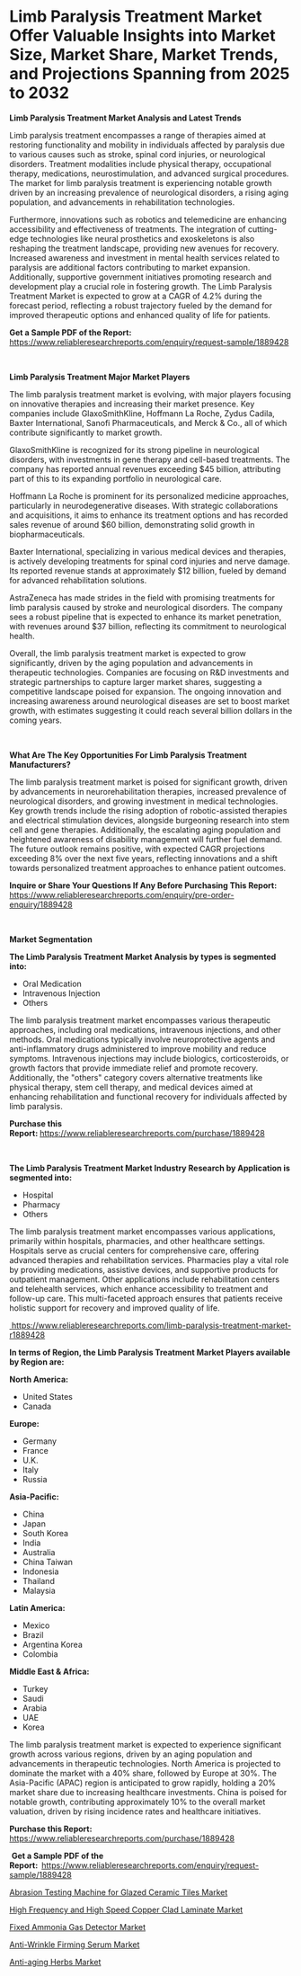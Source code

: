 <p><h1>Limb Paralysis Treatment Market Offer Valuable Insights into Market Size, Market Share, Market Trends, and Projections Spanning from 2025 to 2032</h1></p><p><strong>Limb Paralysis Treatment Market Analysis and Latest Trends</strong></p>
<p><p>Limb paralysis treatment encompasses a range of therapies aimed at restoring functionality and mobility in individuals affected by paralysis due to various causes such as stroke, spinal cord injuries, or neurological disorders. Treatment modalities include physical therapy, occupational therapy, medications, neurostimulation, and advanced surgical procedures. The market for limb paralysis treatment is experiencing notable growth driven by an increasing prevalence of neurological disorders, a rising aging population, and advancements in rehabilitation technologies.</p><p>Furthermore, innovations such as robotics and telemedicine are enhancing accessibility and effectiveness of treatments. The integration of cutting-edge technologies like neural prosthetics and exoskeletons is also reshaping the treatment landscape, providing new avenues for recovery. Increased awareness and investment in mental health services related to paralysis are additional factors contributing to market expansion. Additionally, supportive government initiatives promoting research and development play a crucial role in fostering growth. The Limb Paralysis Treatment Market is expected to grow at a CAGR of 4.2% during the forecast period, reflecting a robust trajectory fueled by the demand for improved therapeutic options and enhanced quality of life for patients.</p></p>
<p><strong>Get a Sample PDF of the Report:&nbsp;</strong> <a href="https://www.reliableresearchreports.com/enquiry/request-sample/1889428?utm_campaign=12&utm_medium=2&utm_source=Github&utm_content=ia&utm_term=14012025&utm_id=limb-paralysis-treatment">https://www.reliableresearchreports.com/enquiry/request-sample/1889428</a></p>
<p>&nbsp;</p>
<p><strong>Limb Paralysis Treatment Major Market Players</strong></p>
<p><p>The limb paralysis treatment market is evolving, with major players focusing on innovative therapies and increasing their market presence. Key companies include GlaxoSmithKline, Hoffmann La Roche, Zydus Cadila, Baxter International, Sanofi Pharmaceuticals, and Merck & Co., all of which contribute significantly to market growth.</p><p>GlaxoSmithKline is recognized for its strong pipeline in neurological disorders, with investments in gene therapy and cell-based treatments. The company has reported annual revenues exceeding $45 billion, attributing part of this to its expanding portfolio in neurological care. </p><p>Hoffmann La Roche is prominent for its personalized medicine approaches, particularly in neurodegenerative diseases. With strategic collaborations and acquisitions, it aims to enhance its treatment options and has recorded sales revenue of around $60 billion, demonstrating solid growth in biopharmaceuticals.</p><p>Baxter International, specializing in various medical devices and therapies, is actively developing treatments for spinal cord injuries and nerve damage. Its reported revenue stands at approximately $12 billion, fueled by demand for advanced rehabilitation solutions.</p><p>AstraZeneca has made strides in the field with promising treatments for limb paralysis caused by stroke and neurological disorders. The company sees a robust pipeline that is expected to enhance its market penetration, with revenues around $37 billion, reflecting its commitment to neurological health.</p><p>Overall, the limb paralysis treatment market is expected to grow significantly, driven by the aging population and advancements in therapeutic technologies. Companies are focusing on R&D investments and strategic partnerships to capture larger market shares, suggesting a competitive landscape poised for expansion. The ongoing innovation and increasing awareness around neurological diseases are set to boost market growth, with estimates suggesting it could reach several billion dollars in the coming years.</p></p>
<p>&nbsp;</p>
<p><strong>What Are The Key Opportunities For Limb Paralysis Treatment Manufacturers?</strong></p>
<p><p>The limb paralysis treatment market is poised for significant growth, driven by advancements in neurorehabilitation therapies, increased prevalence of neurological disorders, and growing investment in medical technologies. Key growth trends include the rising adoption of robotic-assisted therapies and electrical stimulation devices, alongside burgeoning research into stem cell and gene therapies. Additionally, the escalating aging population and heightened awareness of disability management will further fuel demand. The future outlook remains positive, with expected CAGR projections exceeding 8% over the next five years, reflecting innovations and a shift towards personalized treatment approaches to enhance patient outcomes.</p></p>
<p><strong>Inquire or Share Your Questions If Any Before Purchasing This Report:</strong> <a href="https://www.reliableresearchreports.com/enquiry/pre-order-enquiry/1889428?utm_campaign=12&utm_medium=2&utm_source=Github&utm_content=ia&utm_term=14012025&utm_id=limb-paralysis-treatment">https://www.reliableresearchreports.com/enquiry/pre-order-enquiry/1889428</a></p>
<p>&nbsp;</p>
<p><strong>Market Segmentation</strong></p>
<p><strong>The Limb Paralysis Treatment Market Analysis by types is segmented into:</strong></p>
<p><ul><li>Oral Medication</li><li>Intravenous Injection</li><li>Others</li></ul></p>
<p><p>The limb paralysis treatment market encompasses various therapeutic approaches, including oral medications, intravenous injections, and other methods. Oral medications typically involve neuroprotective agents and anti-inflammatory drugs administered to improve mobility and reduce symptoms. Intravenous injections may include biologics, corticosteroids, or growth factors that provide immediate relief and promote recovery. Additionally, the "others" category covers alternative treatments like physical therapy, stem cell therapy, and medical devices aimed at enhancing rehabilitation and functional recovery for individuals affected by limb paralysis.</p></p>
<p><strong>Purchase this Report:&nbsp;</strong><a href="https://www.reliableresearchreports.com/purchase/1889428?utm_campaign=12&utm_medium=2&utm_source=Github&utm_content=ia&utm_term=14012025&utm_id=limb-paralysis-treatment">https://www.reliableresearchreports.com/purchase/1889428</a></p>
<p>&nbsp;</p>
<p><strong>The Limb Paralysis Treatment Market Industry Research by Application is segmented into:</strong></p>
<p><ul><li>Hospital</li><li>Pharmacy</li><li>Others</li></ul></p>
<p><p>The limb paralysis treatment market encompasses various applications, primarily within hospitals, pharmacies, and other healthcare settings. Hospitals serve as crucial centers for comprehensive care, offering advanced therapies and rehabilitation services. Pharmacies play a vital role by providing medications, assistive devices, and supportive products for outpatient management. Other applications include rehabilitation centers and telehealth services, which enhance accessibility to treatment and follow-up care. This multi-faceted approach ensures that patients receive holistic support for recovery and improved quality of life.</p></p>
<p><a href="https://www.reliableresearchreports.com/limb-paralysis-treatment-market-r1889428?utm_campaign=12&utm_medium=2&utm_source=Github&utm_content=ia&utm_term=14012025&utm_id=limb-paralysis-treatment">&nbsp;https://www.reliableresearchreports.com/limb-paralysis-treatment-market-r1889428</a></p>
<p><strong>In terms of Region, the Limb Paralysis Treatment Market Players available by Region are:</strong></p>
<p>
    <p> <strong> North America: </strong>
        <ul>
            <li>United States</li>
            <li>Canada</li>
        </ul>
        </p> 
    <p> <strong> Europe: </strong>
        <ul>
            <li>Germany</li>
            <li>France</li>
            <li>U.K.</li>
            <li>Italy</li>
            <li>Russia</li>
        </ul>
        </p> 
    <p> <strong> Asia-Pacific: </strong>
        <ul>
            <li>China</li>
            <li>Japan</li>
            <li>South Korea</li>
            <li>India</li>
            <li>Australia</li>
            <li>China Taiwan</li>
            <li>Indonesia</li>
            <li>Thailand</li>
            <li>Malaysia</li>
        </ul>
        </p> 
    <p> <strong> Latin America: </strong>
        <ul>
            <li>Mexico</li>
            <li>Brazil</li>
            <li>Argentina Korea</li>
            <li>Colombia</li>
        </ul>
        </p> 
    <p> <strong> Middle East & Africa: </strong>
        <ul>
            <li>Turkey</li>
            <li>Saudi</li>
            <li>Arabia</li>
            <li>UAE</li>
            <li>Korea</li>
        </ul>
    </p>
    </p>
<p><p>The limb paralysis treatment market is expected to experience significant growth across various regions, driven by an aging population and advancements in therapeutic technologies. North America is projected to dominate the market with a 40% share, followed by Europe at 30%. The Asia-Pacific (APAC) region is anticipated to grow rapidly, holding a 20% market share due to increasing healthcare investments. China is poised for notable growth, contributing approximately 10% to the overall market valuation, driven by rising incidence rates and healthcare initiatives.</p></p>
<p><strong>Purchase this Report: </strong><a href="https://www.reliableresearchreports.com/purchase/1889428?utm_campaign=12&utm_medium=2&utm_source=Github&utm_content=ia&utm_term=14012025&utm_id=limb-paralysis-treatment">https://www.reliableresearchreports.com/purchase/1889428</a></p>
<p>&nbsp;<strong>Get a Sample PDF of the Report:&nbsp;&nbsp;</strong><a href="https://www.reliableresearchreports.com/enquiry/request-sample/1889428?utm_campaign=12&utm_medium=2&utm_source=Github&utm_content=ia&utm_term=14012025&utm_id=limb-paralysis-treatment">https://www.reliableresearchreports.com/enquiry/request-sample/1889428</a></p>
<p><strong></strong></p>
<p><p><a href="https://github.com/edacruz6/Market-Research-Report-List-1/blob/main/abrasion-testing-machine-for-glazed-ceramic-tiles-market.md?utm_campaign=12&utm_medium=2&utm_source=Github&utm_content=ia&utm_term=14012025&utm_id=limb-paralysis-treatment">Abrasion Testing Machine for Glazed Ceramic Tiles Market</a></p><p><a href="https://github.com/yankimber90yankim/Market-Research-Report-List-1/blob/main/high-frequency-and-high-speed-copper-clad-laminate-market.md?utm_campaign=12&utm_medium=2&utm_source=Github&utm_content=ia&utm_term=14012025&utm_id=limb-paralysis-treatment">High Frequency and High Speed Copper Clad Laminate Market</a></p><p><a href="https://github.com/princessbartram3/Market-Research-Report-List-1/blob/main/fixed-ammonia-gas-detector-market.md?utm_campaign=12&utm_medium=2&utm_source=Github&utm_content=ia&utm_term=14012025&utm_id=limb-paralysis-treatment">Fixed Ammonia Gas Detector Market</a></p><p><a href="https://github.com/seanmcma708/Market-Research-Report-List-1/blob/main/anti-wrinkle-firming-serum-market.md?utm_campaign=12&utm_medium=2&utm_source=Github&utm_content=ia&utm_term=14012025&utm_id=limb-paralysis-treatment">Anti-Wrinkle Firming Serum Market</a></p><p><a href="https://github.com/GenaGaines34/Market-Research-Report-List-1/blob/main/anti-aging-herbs-market.md?utm_campaign=12&utm_medium=2&utm_source=Github&utm_content=ia&utm_term=14012025&utm_id=limb-paralysis-treatment">Anti-aging Herbs Market</a></p></p>